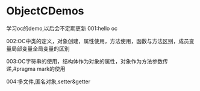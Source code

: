 # ObjectCDemos
学习oc的demo,以后会不定期更新
001:hello oc

002:OC中类的定义，对象创建，属性使用，方法使用，函数与方法区别，成员变量局部变量全局变量的区别

003:OC字符串的使用，结构体作为对象的属性，对象作为方法参数传递,#pragma mark的使用

004:多文件,匿名对象,setter&getter
